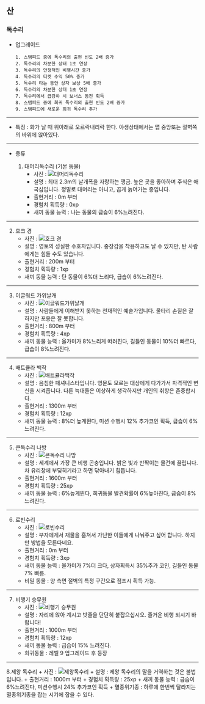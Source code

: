 ## 산
### 독수리

+ 업그레이드

      1. 스탬피드 중에 독수리의 출현 빈도 2배 증가
      2. 독수리의 차분한 상태 1초 연장
      3. 독수리의 안정적인 비행시간 증가
      4. 독수리의 티켓 수익 50% 증가
      5. 독수리 타는 동안 상자 보상 5배 증가
      6. 독수리의 차분한 상태 1초 연장
      7. 독수리에서 급강하 시 보너스 동전 획득
      8. 스탬피드 중에 희귀 독수리의 출현 빈도 2배 증가
      9. 스탬피드에 새로운 희귀 독수리 추가
***
+ 특징 : 화가 날 때 위아래로 오르락내리락 한다. 야생상태에서는 맵 중앙또는 절벽쪽의 바위에 앉아있다.
***
+ 종류

  1. 대머리독수리  (기본 동물)
      + 사진 : ![ 대머리독수리 ](./대머리독수리.JPG)
      + 설명 : 최대 2.3m의 날개폭을 자랑하는 맹금. 높은 곳을 좋아하며 주식은 애국심입니다.
      정말로 대머리는 아니고, 곱게 늙어가는 중입니다.
      + 출현거리 : 0m 부터
      + 경험치 획득량 : 0xp
      + 새끼 동물 능력 : 나는 동물의 급습이 6%느려진다.
***
  2. 호크 경
      + 사진 : ![호크 경](./호크경.JPG)
      + 설명 : 영토의 성실한 수호자입니다. 중장갑을 착용하고도 날 수 있지만, 탄 사람에게는 힘들 수도 있습니다.
      + 출현거리 : 200m 부터
      + 경험치 획득량 : 1xp
      + 새끼 동물 능력 : 탄 동물이 6%더 느리다, 급습이 6%느려진다.
***
  3. 이글워드 가위날개
      + 사진 : ![이글워드가위날개](./이글워드가위날개.JPG)
      + 설명 : 사람들에게 이해받지 못하는 천재적인 예술가입니다. 울타리 손질은 잘 하지만 포옹은 잘 못합니다.
      + 출현거리 : 800m 부터
      + 경험치 획득량 : 4xp
      + 새끼 동물 능력 : 올가미가 8%느리게 떠러진다, 길들인 동물이 10%더 빠르다, 급습이 8%느려진다.
***
  4. 배트큘라 백작
      + 사진 : ![배트큘라백작](./배트큘라백작.JPG)
      + 설명 : 음침한 패셔니스타입니다. 영문도 모르는 대상에게 다가가서 파격적인 변신을 시켜줍니다.
      다른 늑대들은 이상하게 생각하지만 개인의 취향은 존중합시다.
      + 출현거리 : 1300m 부터
      + 경험치 획득량 : 12xp
      + 새끼 동물 능력 : 8%더 높게뛴다, 미션 수행시 12% 추가코인 획득, 급습이 6%느려진다.
***
  5. 큰독수리 나방
      + 사진 : ![큰독수리 나방](./큰독수리나방.JPG)
      + 설명 : 세계에서 가장 큰 비행 곤충입니다.
      밝은 빛과 반짝이는 물건에 끌립니다. 차 유리창에 부딪히기라고 하면 닦아내기 힘듭니다.
      + 출현거리 : 1600m 부터
      + 경험치 획득량 : 25xp
      + 새끼 동물 능력 : 6%높게뛴다, 희귀동물 발견확률이 6%높아진다, 급습이 8%느려진다.
***
  6. 로빈수리
      + 사진 : ![로빈수리](./로빈수리.JPG)
      + 설명 : 부자에게서 재물을 훔쳐서 가난한 이들에게 나눠주고 싶어 합니다. 하지만 방법을 모른다네요.
      + 출현거리 : 0m 부터
      + 경험치 획득량 : 3xp
      + 새끼 동물 능력 : 올가미가 7%더 크다, 상자획득시 35%추가 코인, 길들인 동물 7% 빠름.
      + 비밀 동물 : 양 측면 절벽의 특정 구간으로 점프시 획득 가능.
***
  7. 비행기 승무원
      + 사진 : ![비행기 승무원](./비행기승무원.JPG )
      + 설명 : 자리에 앉아 계시고 밧줄을 단단히 붙잡으십시오. 즐거운 비행 되시기 바랍니다!
      + 출현거리 : 1000m 부터
      + 경험치 획득량 : 12xp
      + 새끼 동물 능력 : 급습이 15% 느려진다.
      + 희귀동물 : 레벨 9 업그레이드 후 등장
***
  8.제왕 독수리
      + 사진 : ![제왕독수리](./제왕독수리.JPG)
      + 설명 : 제왕 독수리의 말을 거역하는 것은 불법입니다.
      + 출현거리 : 1000m 부터
      + 경험치 획득량 : 25xp
      + 새끼 동물 능력 : 급습이 6%느려진다, 미션수행시 24% 추가코인 획득
      + 멸종위기종 : 하루에 한번씩 달라지는 멸종위기종을 잡는 시기에 잡을 수 있다.
